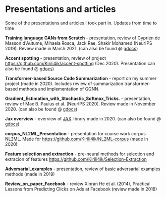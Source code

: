 # Presentations and articles
Some of the presentations and articles I took part in. Updates from time to time

**Training language GANs from Scratch** - presentation, review of Cyprien de Masson d'Autume, Mihaela Rosca, Jack Rae,  Shakir Mohamed (NeurIPS 2019). Review made in March 2021. (can also be found @ [gdocs](https://docs.google.com/presentation/d/1FeukmDtXGW1q7BILbYi8McTbWs7HussE4ILK0Nm5i48/edit?usp=sharing))


**Accent spotting** - presentation, review of project https://github.com/Kirili4ik/accent-spotting (Dec 2020). Presentation can also be found @ [gdocs](https://docs.google.com/presentation/d/1QThL0YQj2-aS9y_ItJT3e31NrB6PkJjs6zM5U0CRFqE))

**Transformer-based Source Code Summarization** - report on my summer project (made in 2020). Includes review of summarization transformer-based methods and implementation of GGNN.

**Gradient_Estimation_with_Stochastic_Softmax_Tricks.** - presentation, review of Max B. Paulus et al. (NeurIPS 2020). Review made in November 2020. (can also be found @ [gdocs](https://docs.google.com/presentation/d/1gzHozlgx29T2TuRNUW0wILBfrP63gY7wNCV2su6-pHA))

**Jax overview** - overview of [JAX](https://github.com/google/jax) library made in 2020. (can also be found @ [gdocs](https://docs.google.com/presentation/d/1Fd3Ih8AGQnQwHsvZhuoEmUDdynKRN8eO5qsFHC7zu3g/edit?usp=sharing))

**corpus_NL2ML_Presentation** - presentation for course work corpus NL2ML. Made for https://github.com/Kirili4ik/NL2ML-corpus (made in 2020) 

**Feature selection and extraction** - pre-neural methods for selection and extracion of features https://github.com/Kirili4ik/Selection-Extraction

**Adversarial_examples** - presentation, review of basic adversarial examples methods (made in 2019)

**Review_on_paper_Facebook** - review Xinran He et al. (2014), Practical Lessons from Predicting Clicks on Ads at Facebook (review made in 2018)
